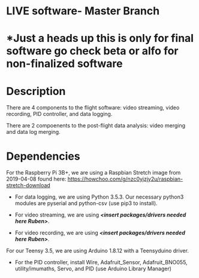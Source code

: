 # LIVE software- Master Branch
# *Just a heads up this is only for final software go check beta or alfo for non-finalized software

# Description
There are 4 components to the flight software: video streaming, video recording, PID controller, and data logging.

There are 2 compoenents to the post-flight data analysis: video merging and data log merging.

# Dependencies
For the Raspberry Pi 3B+, we are using a Raspbian Stretch image from 2019-04-08 found here: https://howchoo.com/g/nzc0yjzjy2u/raspbian-stretch-download

- For data logging, we are using Python 3.5.3. Our necessary python3 modules are pyserial and python-csv (use pip3 to install).

- For video streaming, we are using ___<insert packages/drivers needed here Ruben>___.

- For video recording, we are using ___<insert packages/drivers needed here Ruben>___.

For our Teensy 3.5, we are using Arduino 1.8.12 with a Teensyduino driver.

- For the PID controller, install Wire, Adafruit_Sensor, Adafruit_BNO055, utility/imumaths, Servo, and PID (use Arduino Library Manager)
